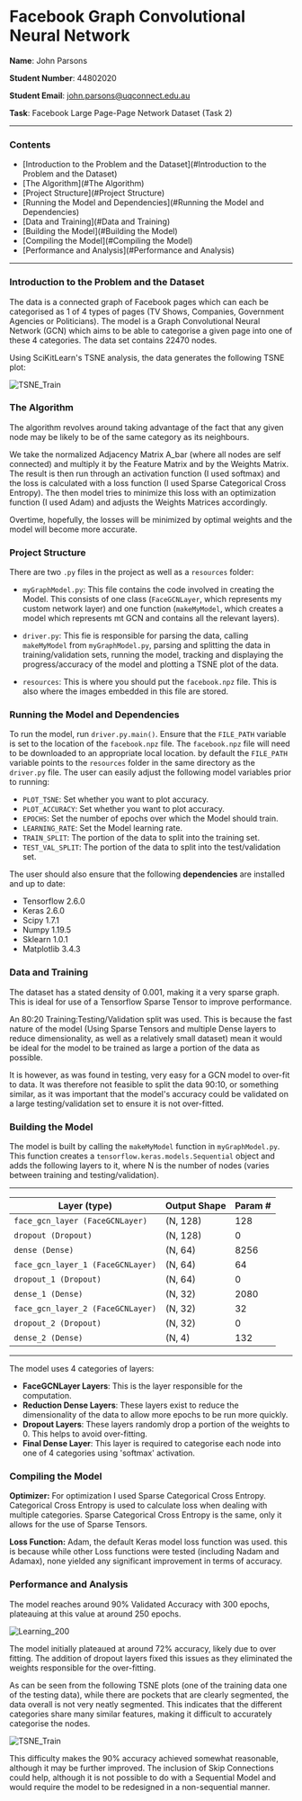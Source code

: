 # Facebook Graph Convolutional Neural Network

**Name**: John Parsons

**Student Number**: 44802020

**Student Email**: john.parsons@uqconnect.edu.au

**Task**: Facebook Large Page-Page Network Dataset (Task 2)

* * *
### Contents
* [Introduction to the Problem and the Dataset](#Introduction to the Problem and the Dataset)<br>
* [The Algorithm](#The Algorithm)<br>
* [Project Structure](#Project Structure)<br>
* [Running the Model and Dependencies](#Running the Model and Dependencies)<br>
* [Data and Training](#Data and Training)<br>
* [Building the Model](#Building the Model)<br>
* [Compiling the Model](#Compiling the Model)<br>
* [Performance and Analysis](#Performance and Analysis)<br>
* * *

### Introduction to the Problem and the Dataset

The data is a connected graph of Facebook pages which can each be categorised
as 1 of 4 types of pages (TV Shows, Companies, Government Agencies or 
Politicians). The model is a Graph Convolutional Neural Network (GCN) which 
aims to be able to categorise a given page into one of these 4 categories. The 
data set contains 22470 nodes. 

Using SciKitLearn's TSNE analysis, the data generates the following TSNE plot:

![TSNE_Train](./resources/TSNEPlot.png)


### The Algorithm

The algorithm revolves around taking advantage of the fact that any given node
may be likely to be of the same category as its neighbours.

We take the normalized Adjacency Matrix A_bar (where all nodes are self connected)
and multiply it by the Feature Matrix and by the Weights Matrix. The result is then
run through an activation function (I used softmax) and the loss is calculated with 
a loss function (I used Sparse Categorical Cross Entropy). The then model tries to 
minimize this loss with an optimization function (I used Adam) and adjusts the 
Weights Matrices accordingly.

Overtime, hopefully, the losses will be minimized by optimal weights and the model
will become more accurate.

###  Project Structure

There are two `.py` files in the project as well as a `resources` folder:
- `myGraphModel.py`: This file contains the code involved in creating the 
Model. This consists of one class (`FaceGCNLayer`, which represents my 
custom network layer) and one function (`makeMyModel`, which creates a 
model which represents mt GCN and contains all the relevant layers).

- `driver.py`: This fie is responsible for parsing the data, calling `makeMyModel`
from `myGraphModel.py`, parsing and splitting the data in training/validation sets,
running the model, tracking and displaying the progress/accuracy of the model and 
plotting a TSNE plot of the data.
- `resources`: This is where you should put the `facebook.npz` file. This is
also where the images embedded in this file are stored.

### Running the Model and Dependencies

To run the model, run `driver.py.main()`. Ensure that the `FILE_PATH` variable is set
to the location of the `facebook.npz` file. The `facebook.npz` file will need to be 
downloaded to an appropriate local location. by default the `FILE_PATH` variable points
to the `resources` folder in the same directory as the `driver.py` file. The user can 
easily adjust the following
model variables prior to running:
- `PLOT_TSNE`: Set whether you want to plot accuracy.
- `PLOT_ACCURACY`: Set whether you want to plot accuracy.
- `EPOCHS`: Set the number of epochs over which the Model should train.
- `LEARNING_RATE`: Set the Model learning rate.
- `TRAIN_SPLIT`: The portion of the data to split into the training set.
- `TEST_VAL_SPLIT`: The portion of the data to split into the test/validation set.

The user should also ensure that the following **dependencies** are installed and up to date:

- Tensorflow 2.6.0
- Keras 2.6.0
- Scipy 1.7.1
- Numpy 1.19.5
- Sklearn 1.0.1
- Matplotlib 3.4.3

### Data and Training 

The dataset has a stated density of 0.001, making it a very sparse graph.
This is ideal for use of a Tensorflow Sparse Tensor to improve performance.

An 80:20 Training:Testing/Validation split was used. This is because the fast nature
of the model (Using Sparse Tensors and multiple Dense layers to reduce 
dimensionality, as well as a relatively small dataset) mean it would be 
ideal for the model to be trained as large a portion of the data as possible.

It is however, as was found in testing, very easy for a GCN model to over-fit to
data. It was therefore not feasible to split the data 90:10, or something similar, 
as it was important that the model's accuracy could be validated on  a large
testing/validation set to ensure it is not over-fitted.

###  Building the Model

The model is built by calling the `makeMyModel` function in `myGraphModel.py`.
This function creates a `tensorflow.keras.models.Sequential` object and adds 
the following layers to it, where N is the number of nodes (varies between 
training and testing/validation).
* * *
| Layer (type)                      | Output Shape | Param # | 
| --------------------------------- | ------------ | ------- |
| `face_gcn_layer (FaceGCNLayer)`   | (N, 128)     | 128     |
| `dropout (Dropout)`               | (N, 128)     | 0       |
| `dense (Dense)`                   | (N, 64)      | 8256    |
| `face_gcn_layer_1 (FaceGCNLayer)` | (N, 64)      | 64      |
| `dropout_1 (Dropout)`             | (N, 64)      | 0       |
| `dense_1 (Dense)`                 | (N, 32)      | 2080    |
| `face_gcn_layer_2 (FaceGCNLayer)` | (N, 32)      | 32      |
| `dropout_2 (Dropout)`             | (N, 32)      | 0       |
| `dense_2 (Dense)`                 | (N, 4)       | 132     |
* * *
The model uses 4 categories of layers:
- **FaceGCNLayer Layers**: This is the layer responsible for the computation.
- **Reduction Dense Layers**: These layers exist to reduce the dimensionality 
of the data to allow more epochs to be run more quickly.
- **Dropout Layers**: These layers randomly drop a portion of the weights to 0.
This helps to avoid over-fitting.
- **Final Dense Layer**: This layer is required to categorise each node into 
one of 4 categories using 'softmax' activation.

###  Compiling the Model

**Optimizer:**  For optimization I used Sparse Categorical Cross Entropy. 
Categorical Cross Entropy is used to calculate loss when dealing with multiple
categories. Sparse Categorical Cross Entropy is the same, only it allows for
the use of Sparse Tensors.

**Loss Function:** Adam, the default Keras model loss function was used. 
this is because while other Loss functions were tested (including Nadam 
and Adamax), none yielded any significant improvement in terms of accuracy.

### Performance and Analysis

The model reaches around 90% Validated Accuracy with 300 epochs, 
plateauing at this value at around 250 epochs.

![Learning_200](./resources/AccuracyPlot.png)



The model initially plateaued at around 72% accuracy, likely due to over fitting. 
The addition of dropout layers fixed this issues as they eliminated the weights 
responsible for the over-fitting.

As can be seen from the following TSNE plots (one of the training data 
one of the testing data), while there are pockets that are clearly segmented, 
the data overall is not very neatly segmented. This indicates that the 
different categories share many similar features, making it difficult to 
accurately categorise the nodes.

![TSNE_Train](./resources/TSNEPlot.png)

This difficulty makes the 90% accuracy achieved somewhat reasonable, although 
it may be further improved. The inclusion of Skip Connections could help, although 
it is not possible to do with a Sequential Model and would require the model to be 
redesigned in a non-sequential manner.

